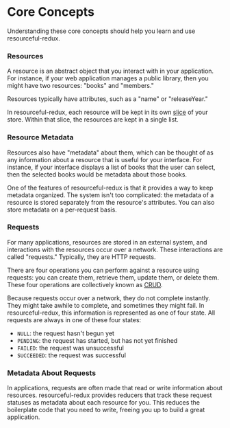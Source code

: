 # Core Concepts

Understanding these core concepts should help you learn and use
resourceful-redux.

### Resources

A resource is an abstract object that you interact with in your application. For
instance, if your web application manages a public library, then you might have
two resources: "books" and "members."

Resources typically have attributes, such as a "name" or "releaseYear."

In resourceful-redux, each resource will be kept in its own
[slice](http://redux.js.org/docs/recipes/reducers/UsingCombineReducers.html) of
your store. Within that slice, the resources are kept in a single list.

### Resource Metadata

Resources also have "metadata" about them, which can be thought of as any
information about a resource that is useful for your interface. For instance, if
your interface displays a list of books that the user can select, then the
selected books would be metadata about those books.

One of the features of resourceful-redux is that it provides a way to keep
metadata organized. The system isn't too complicated: the metadata of a resource
is stored separately from the resource's attributes. You can also store metadata
on a per-request basis.

### Requests

For many applications, resources are stored in an external system, and
interactions with the resources occur over a network. These interactions are
called "requests." Typically, they are HTTP requests.

There are four operations you can perform against a resource using requests: you
can create them, retrieve them, update them, or delete them. These four
operations are collectively known as
[CRUD](https://en.wikipedia.org/wiki/Create,_read,_update_and_delete).

Because requests occur over a network, they do not complete instantly.
They might take awhile to complete, and sometimes they might fail.
In resourceful-redux, this information is represented as one of four state.
All requests are always in one of these four states:

- `NULL`: the request hasn't begun yet
- `PENDING`: the request has started, but has not yet finished
- `FAILED`: the request was unsuccessful
- `SUCCEEDED`: the request was successful

### Metadata About Requests

In applications, requests are often made that read or write information about
resources. resourceful-redux provides reducers that track these request statuses
as metadata about each resource for you. This reduces the boilerplate code that
you need to write, freeing you up to build a great application.
